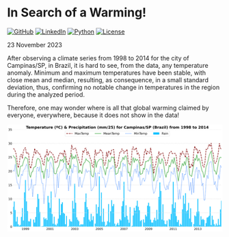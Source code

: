 # In Search of a Warming!

[![GitHub](https://img.shields.io/badge/GitHub-000000?logo=github&logoColor=white)](https://github.com/kauefs/)
[![LinkedIn](https://img.shields.io/badge/LinkedIn-0077B5?logo=linkedin&logoColor=white)](https://www.linkedin.com/in/kauefs/)
[![Python](https://img.shields.io/badge/Python-3-blue.svg)](https://www.python.org/)
[![License](https://img.shields.io/badge/License-Apache2-black.svg)](https://www.apache.org/licenses/LICENSE-2.0)

23 November 2023

After observing a climate series from 1998 to 2014 for the city of Campinas/SP, in Brazil, it is hard to see, from the data, any temperature anomaly.
Minimum and maximum temperatures have been stable, with close mean and median, resulting, as consequence, in a small standard deviation,
thus, confirming no notable change in temperatures in the region during the analyzed period.

Therefore, one may wonder where is all that global warming claimed by everyone, everywhere, because it does not show in the data!

<p align=center><img src=https://github.com/kauefs/climate/raw/%40/img/CampinasSP.png></p>
